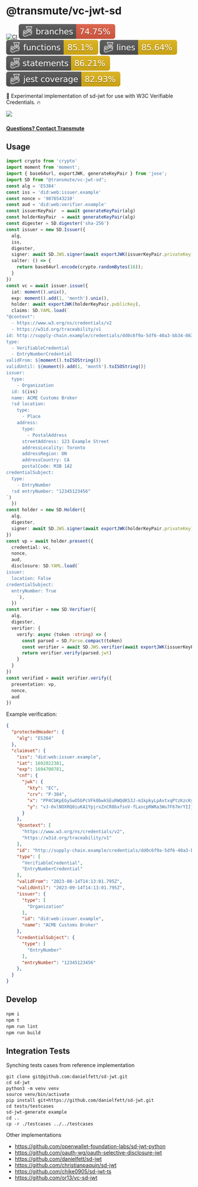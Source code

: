 # @transmute/vc-jwt-sd

[![CI](https://github.com/transmute-industries/vc-jwt-sd/actions/workflows/ci.yml/badge.svg)](https://github.com/transmute-industries/vc-jwt-sd/actions/workflows/ci.yml)
![Branches](./badges/coverage-branches.svg)
![Functions](./badges/coverage-functions.svg)
![Lines](./badges/coverage-lines.svg)
![Statements](./badges/coverage-statements.svg)
![Jest coverage](./badges/coverage-jest%20coverage.svg)

<!-- [![NPM](https://nodei.co/npm/@transmute/vc-jwt-sd.png?mini=true)](https://npmjs.org/package/@transmute/vc-jwt-sd) -->

🚧 Experimental implementation of sd-jwt for use with W3C Verifiable Credentials. 🔥

<img src="./transmute-banner.png" />

#### [Questions? Contact Transmute](https://transmute.typeform.com/to/RshfIw?typeform-source=vc-jwt-sd)

## Usage

```ts
import crypto from 'crypto'
import moment from 'moment';
import { base64url, exportJWK, generateKeyPair } from 'jose';
import SD from "@transmute/vc-jwt-sd";
const alg = 'ES384'
const iss = 'did:web:issuer.example'
const nonce = '9876543210'
const aud = 'did:web:verifier.example'
const issuerKeyPair  = await generateKeyPair(alg)
const holderKeyPair  = await generateKeyPair(alg)
const digester = SD.digester('sha-256')
const issuer = new SD.Issuer({
  alg,
  iss,
  digester,
  signer: await SD.JWS.signer(await exportJWK(issuerKeyPair.privateKey)),
  salter: () => {
    return base64url.encode(crypto.randomBytes(16));
  }
})
const vc = await issuer.issue({
  iat: moment().unix(),
  exp: moment().add(1, 'month').unix(),
  holder: await exportJWK(holderKeyPair.publicKey),
  claims: SD.YAML.load(`
"@context":
  - https://www.w3.org/ns/credentials/v2
  - https://w3id.org/traceability/v1
id: http://supply-chain.example/credentials/dd0c6f9a-5df6-40a3-bb34-863cd1fda606
type:
  - VerifiableCredential
  - EntryNumberCredential
validFrom: ${moment().toISOString()}
validUntil: ${moment().add(1, 'month').toISOString()}
issuer:
  type:
    - Organization
  id: ${iss}
  name: ACME Customs Broker
  !sd location:
    type:
      - Place
    address:
      type:
        - PostalAddress
      streetAddress: 123 Example Street
      addressLocality: Toronto
      addressRegion: ON
      addressCountry: CA
      postalCode: M3B 1A2
credentialSubject:
  type:
    - EntryNumber
  !sd entryNumber: "12345123456"
`)
  })
const holder = new SD.Holder({
  alg,
  digester,
  signer: await SD.JWS.signer(await exportJWK(holderKeyPair.privateKey))
})
const vp = await holder.present({
  credential: vc,
  nonce,
  aud,
  disclosure: SD.YAML.load(`
issuer:
  location: False
credentialSubject:
  entryNumber: True
    `),
  })
const verifier = new SD.Verifier({
  alg,
  digester,
  verifier: {
    verify: async (token :string) => {
      const parsed = SD.Parse.compact(token)
      const verifier = await SD.JWS.verifier(await exportJWK(issuerKeyPair.publicKey))
      return verifier.verify(parsed.jwt)
    }
  }
})
const verified = await verifier.verify({
  presentation: vp,
  nonce,
  aud
})
```

Example verification:

```json
{
  "protectedHeader": {
    "alg": "ES384"
  },
  "claimset": {
    "iss": "did:web:issuer.example",
    "iat": 1692022381,
    "exp": 1694700781,
    "cnf": {
      "jwk": {
        "kty": "EC",
        "crv": "P-384",
        "x": "PP4CbKpEGySwO5bPcVFk0bwkSEuRWQdKS3J-m1kpkyLpAxtxqPtzKzcKyr6chh3n",
        "y": "vJ-0xlNOXRQ0iuKA1YpjrxZnCR8bxfsoV-fLascpRWRa3Wu7F67mrYIIjMbrxnD3"
      }
    },
    "@context": [
      "https://www.w3.org/ns/credentials/v2",
      "https://w3id.org/traceability/v1"
    ],
    "id": "http://supply-chain.example/credentials/dd0c6f9a-5df6-40a3-bb34-863cd1fda606",
    "type": [
      "VerifiableCredential",
      "EntryNumberCredential"
    ],
    "validFrom": "2023-08-14T14:13:01.795Z",
    "validUntil": "2023-09-14T14:13:01.795Z",
    "issuer": {
      "type": [
        "Organization"
      ],
      "id": "did:web:issuer.example",
      "name": "ACME Customs Broker"
    },
    "credentialSubject": {
      "type": [
        "EntryNumber"
      ],
      "entryNumber": "12345123456"
    },
  }
}
```


## Develop

```bash
npm i
npm t
npm run lint
npm run build
```

## Integration Tests

Synching tests cases from reference implementation

```
git clone git@github.com:danielfett/sd-jwt.git
cd sd-jwt
python3 -m venv venv
source venv/bin/activate
pip install git+https://github.com/danielfett/sd-jwt.git
cd tests/testcases
sd-jwt-generate example
cd ..
cp -r ./testcases ../../testcases
```

Other implementations

- https://github.com/openwallet-foundation-labs/sd-jwt-python
- https://github.com/oauth-wg/oauth-selective-disclosure-jwt
- https://github.com/danielfett/sd-jwt
- https://github.com/christianpaquin/sd-jwt
- https://github.com/chike0905/sd-jwt-ts
- https://github.com/or13/vc-sd-jwt